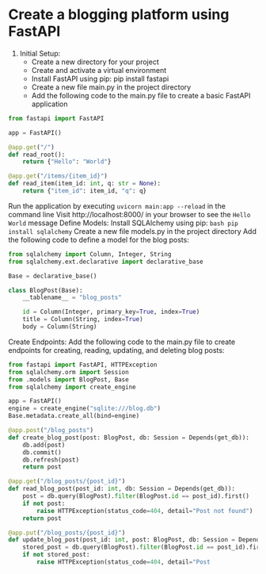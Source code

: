 # Create a blogging platform using FastAPI

1. Initial Setup:
    - Create a new directory for your project
    - Create and activate a virtual environment
    - Install FastAPI using pip: pip install fastapi
    - Create a new file main.py in the project directory
    - Add the following code to the main.py file to create a basic FastAPI application

```python
from fastapi import FastAPI

app = FastAPI()

@app.get("/")
def read_root():
    return {"Hello": "World"}

@app.get("/items/{item_id}")
def read_item(item_id: int, q: str = None):
    return {"item_id": item_id, "q": q}

```

Run the application by executing `uvicorn main:app --reload` in the command line
Visit http://localhost:8000/ in your browser to see the `Hello World` message
Define Models:
Install SQLAlchemy using pip: ```bash pip install sqlalchemy```
Create a new file models.py in the project directory
Add the following code to define a model for the blog posts:

```python
from sqlalchemy import Column, Integer, String
from sqlalchemy.ext.declarative import declarative_base

Base = declarative_base()

class BlogPost(Base):
    __tablename__ = "blog_posts"

    id = Column(Integer, primary_key=True, index=True)
    title = Column(String, index=True)
    body = Column(String)
```


Create Endpoints:
Add the following code to the main.py file to create endpoints for creating, reading, updating, and deleting blog posts:

```python
from fastapi import FastAPI, HTTPException
from sqlalchemy.orm import Session
from .models import BlogPost, Base
from sqlalchemy import create_engine

app = FastAPI()
engine = create_engine("sqlite:///blog.db")
Base.metadata.create_all(bind=engine)

@app.post("/blog_posts")
def create_blog_post(post: BlogPost, db: Session = Depends(get_db)):
    db.add(post)
    db.commit()
    db.refresh(post)
    return post

@app.get("/blog_posts/{post_id}")
def read_blog_post(post_id: int, db: Session = Depends(get_db)):
    post = db.query(BlogPost).filter(BlogPost.id == post_id).first()
    if not post:
        raise HTTPException(status_code=404, detail="Post not found")
    return post

@app.put("/blog_posts/{post_id}")
def update_blog_post(post_id: int, post: BlogPost, db: Session = Depends(get_db)):
    stored_post = db.query(BlogPost).filter(BlogPost.id == post_id).first()
    if not stored_post:
        raise HTTPException(status_code=404, detail="Post
```